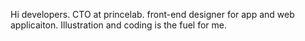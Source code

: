 Hi developers.
CTO at princelab.
front-end designer for app and web applicaiton.
Illustration and coding is the fuel for me.
